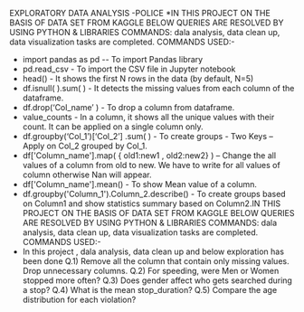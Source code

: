EXPLORATORY DATA ANALYSIS -POLICE
*IN THIS PROJECT ON THE BASIS OF DATA SET FROM KAGGLE BELOW QUERIES ARE RESOLVED BY USING PYTHON & LIBRARIES COMMANDS: dala analysis, data clean up, data visualization tasks are completed. 
COMMANDS USED:-
* import pandas as pd -- To import Pandas library
* pd.read_csv - To import the CSV file in Jupyter notebook
* head() - It shows the first N rows in the data (by default, N=5)
* df.isnull( ).sum( ) - It detects the missing values from each column of the dataframe.
* df.drop(‘Col_name’ )   - To drop a column from dataframe.
* value_counts - In a column, it shows all the unique values with their count. It can be applied on a single column only.
* df.groupby(‘Col_1’)[‘Col_2’] .sum( ) - To create groups - Two Keys – Apply on Col_2 grouped by Col_1.
* df['Column_name'].map( { old1:new1 , old2:new2} ) – Change the all values of a column from old to new. We have to write for all values of column otherwise Nan will appear.
* df['Column_name'].mean() - To show Mean value of a column.
* df.groupby('Column_1').Column_2.describe() - To create groups based on Column1 and show statistics summary based on Column2.IN THIS PROJECT ON THE BASIS OF DATA SET FROM KAGGLE BELOW QUERIES ARE RESOLVED BY USING PYTHON & LIBRARIES COMMANDS: dala analysis, data clean up, data visualization tasks are completed. COMMANDS USED:-
* In this project , dala analysis, data clean up and below exploration has been done
Q.1) Remove all the column that contain only missing values. Drop unnecessary columns.
Q.2) For speeding, were Men or Women stopped more often?
Q.3) Does gender affect who gets searched during a stop?
Q.4) What is the mean stop_duration?
Q.5) Compare the age distribution for each violation?
